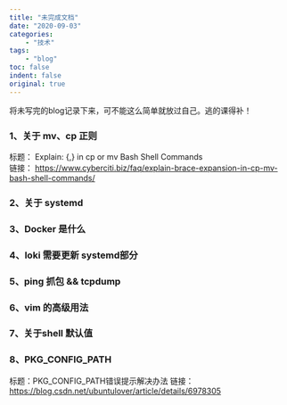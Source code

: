 ```yaml
---
title: "未完成文档"
date: "2020-09-03"
categories:
    - "技术"
tags:
    - "blog"
toc: false
indent: false
original: true
---
```


将未写完的blog记录下来，可不能这么简单就放过自己。逃的课得补！

### 1、关于 mv、cp 正则

标题：   Explain: {,} in cp or mv Bash Shell Commands  
链接：   <https://www.cyberciti.biz/faq/explain-brace-expansion-in-cp-mv-bash-shell-commands/>

### 2、关于 systemd

### 3、Docker 是什么

### 4、loki 需要更新 systemd部分

### 5、ping 抓包 && tcpdump

### 6、vim 的高级用法

### 7、关于shell 默认值

### 8、PKG_CONFIG_PATH

标题：PKG_CONFIG_PATH错误提示解决办法
链接：<https://blog.csdn.net/ubuntulover/article/details/6978305>
